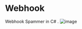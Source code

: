 # Webhook
Webhook Spammer in C# .
![image](https://github.com/rootL0r/Webhook/assets/157466888/eb288b59-d638-43e5-bda2-22433f4bc19a)
